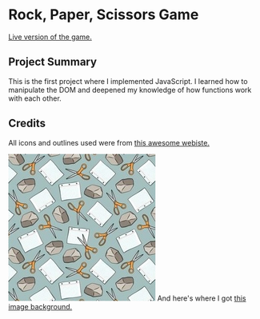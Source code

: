 # Rock, Paper, Scissors Game

<a href="https://aaronsww.github.io/rpsGame/">Live version of the game.</a>

## Project Summary

This is the first project where I implemented JavaScript. I learned how to manipulate the DOM and deepened my knowledge of how functions work with each other.

## Credits

All icons and outlines used were from <a href="https://www.flaticon.com/">this awesome webiste.</a>

<img src="images/wally.jpg" alt="">
And here's where I got <a href="https://www.spoonflower.com/">this image background.</a>
